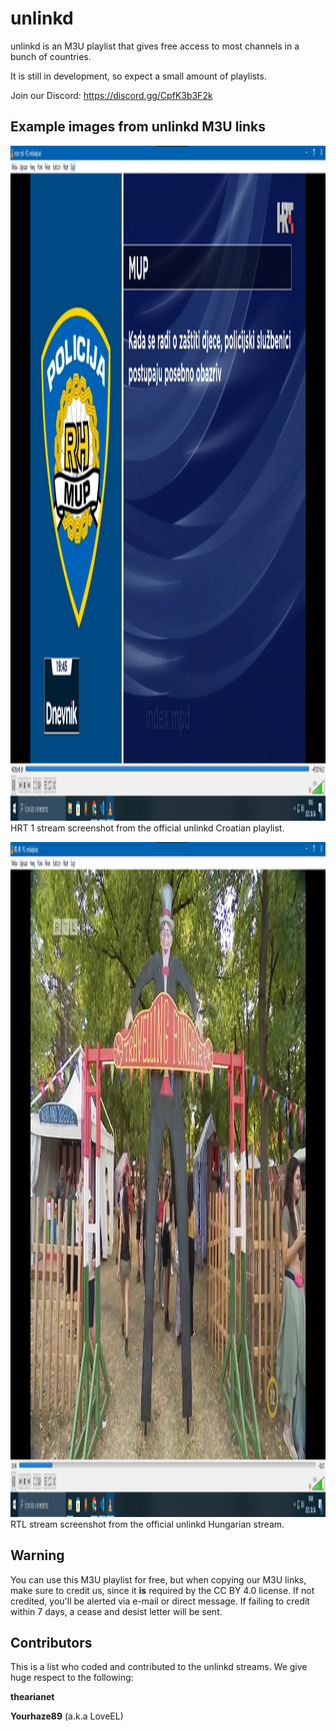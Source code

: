 # unlinkd
unlinkd is an M3U playlist that gives free access to most channels in a bunch of countries.

It is still in development, so expect a small amount of playlists.

Join our Discord: https://discord.gg/CpfK3b3F2k


## Example images from unlinkd M3U links
<img width="1920" height="1080" alt="image" src="https://github.com/smellycheese101/unlinkd/blob/main/example_imgs/image.png" /> HRT 1 stream screenshot from the official unlinkd Croatian playlist.


<img width="1920" height="1080" alt="image" src="https://github.com/smellycheese101/unlinkd/blob/14f02fea8f5cbe76f1fa1d9c6701f83bcb832050/example_imgs/K%C3%A9perny%C5%91k%C3%A9p%202025-08-06%20194959.png" /> RTL stream screenshot from the official unlinkd Hungarian stream.


## Warning
You can use this M3U playlist for free, but when copying our M3U links, make sure to credit us, since it **is** required by the CC BY 4.0 license. If not credited, you'll be alerted via e-mail or direct message. If failing to credit within 7 days, a cease and desist letter will be sent.


## Contributors
This is a list who coded and contributed to the unlinkd streams. We give huge respect to the following:


**thearianet**

**Yourhaze89** (a.k.a LoveEL)
